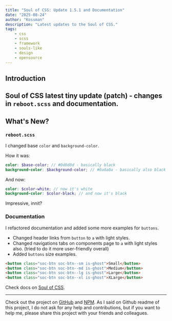 ```yaml
---
title: "Soul of CSS: Update 1.5.1 and Documentation"
date: "2025-08-24"
author: "Kossman"
description: "Latest updates to the Soul of CSS."
tags:
    - css
    - scss
    - framework
    - souls-like
    - design
    - opensource
---
```


## Introduction

**Soul of CSS** latest tiny update (patch) - changes in `reboot.scss` and documentation.
---

## What's New?

### `reboot.scss`
I changed base `color` and `background-color`.

How it was:
```scss
color: $base-color; // #0d0d0d - basically black
background-color: $background-color; // #0a0a0a - basically also black
```
And now:
```scss
color: $color-white; // now it's white
background-color: $color-black; // and now it's black
```
Impressive, innit?

### Documentation
I refactored documentation and added some more examples for `buttons`.

- Changed header links from `button` to `a` with light styles.
- Changed navigations tabs on components page to `a` with light styles also. (tried to do it more user-friendly overall)
- Added `buttons` size examples.

```html
<button class="soc-btn soc-btn--sm is-ghost">Small</button>
<button class="soc-btn soc-btn--md is-ghost">Medium</button>
<button class="soc-btn soc-btn--lg is-ghost">Large</button>
<button class="soc-btn soc-btn--xl is-ghost">XLarge</button>
```

Check docs on [Soul of CSS](https://soul-of-css.vercel.app).

---
Check out the project on [GitHub](https://github.com/stkossman/soul-of-css) and [NPM](https://www.npmjs.com/package/soul-of-css).
As I said on Github readme of this project, I do not ask for any help and contributions, but if you want to help me, please share this project with your friends and colleagues.